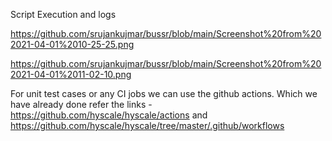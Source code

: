 Script Execution and logs

https://github.com/srujankujmar/bussr/blob/main/Screenshot%20from%202021-04-01%2010-25-25.png

https://github.com/srujankujmar/bussr/blob/main/Screenshot%20from%202021-04-01%2011-02-10.png

For unit test cases or any CI jobs we can use the github actions. Which we have already done refer the links - https://github.com/hyscale/hyscale/actions  and https://github.com/hyscale/hyscale/tree/master/.github/workflows
